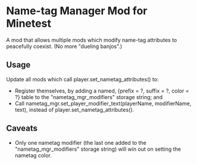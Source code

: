 # Name-tag Manager Mod for Minetest
A mod that allows multiple mods which modify name-tag attributes to peacefully coexist. (No more "dueling banjos".)

## Usage
Update all mods which call player.set_nametag_attributes() to:
- Register themselves, by adding a named, {prefix = ?, suffix = ?, color = ?} table to the "nametag_mgr_modifiers" storage string; and
- Call nametag_mgr.set_player_modifier_text(playerName, modifierName, text), instead of player.set_nametag_attributes().

## Caveats
- Only one nametag modifier (the last one added to the "nametag_mgr_modifiers" storage string) will win out on setting the nametag color.
